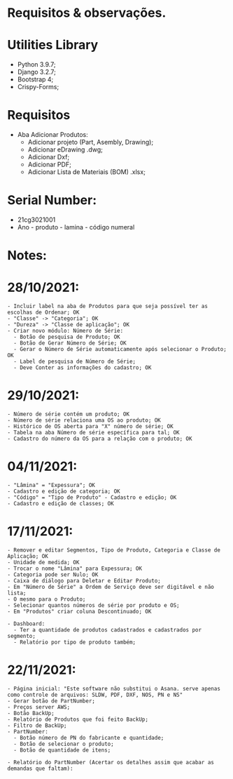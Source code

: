 # Requisitos & observações.

# Utilities Library
  - Python 3.9.7;
  - Django 3.2.7;
  - Bootstrap 4;
  - Crispy-Forms;
 
# Requisitos
  - Aba Adicionar Produtos:
    - Adicionar projeto (Part, Asembly, Drawing);
    - Adicionar eDrawing .dwg;
    - Adicionar Dxf;
    - Adicionar PDF;
    - Adicionar Lista de Materiais (BOM) .xlsx;

# Serial Number:
  - 21cg3021001
  - Ano - produto - lamina - código numeral
# Notes:
  # 28/10/2021:  
    - Incluir label na aba de Produtos para que seja possível ter as escolhas de Ordenar; OK
    - "Classe" -> "Categoria"; OK
    - "Dureza" -> "Classe de aplicação"; OK
    - Criar novo módulo: Número de Série:
      - Botão de pesquisa de Produto; OK
      - Botão de Gerar Número de Série; OK
      - Gerar o Número de Série automaticamente após selecionar o Produto; OK
      - Label de pesquisa de Número de Série;
      - Deve Conter as informações do cadastro; OK

  # 29/10/2021:
    - Número de série contém um produto; OK
    - Número de série relaciona uma OS ao produto; OK
    - Histórico de OS aberta para "X" número de série; OK
    - Tabela na aba Número de série específica para tal; OK
    - Cadastro do número da OS para a relação com o produto; OK

  # 04/11/2021:
    - "Lâmina" = "Expessura"; OK
    - Cadastro e edição de categoria; OK
    - "Código" = "Tipo de Produto" - Cadastro e edição; OK
    - Cadastro e edição de classes; OK

  # 17/11/2021:
    - Remover e editar Segmentos, Tipo de Produto, Categoria e Classe de Aplicação; OK
    - Unidade de medida; OK
    - Trocar o nome "Lâmina" para Expessura; OK
    - Categoria pode ser Nulo; OK
    - Caixa de diálogo para Deletar e Editar Produto;
    - Em "Número de Série" a Ordem de Serviço deve ser digitável e não lista;
    - O mesmo para o Produto;
    - Selecionar quantos números de série por produto e OS;
    - Em "Produtos" criar coluna Descontinuado; OK

    - Dashboard:
      - Ter a quantidade de produtos cadastrados e cadastrados por segmento;
      - Relatório por tipo de produto também;

  # 22/11/2021:
    - Página inicial: "Este software não substitui o Asana. serve apenas como controle de arquivos: SLDW, PDF, DXF, NOS, PN e NS"
    - Gerar botão de PartNumber;
    - Preços server AWS;
    - Botão BackUp;
    - Relatório de Produtos que foi feito BackUp;
    - Filtro de BackUp;
    - PartNumber:
      - Botão número de PN do fabricante e quantidade;
      - Botão de selecionar o produto;
      - Botão de quantidade de itens;
    
    - Relatório do PartNumber (Acertar os detalhes assim que acabar as demandas que faltam): 